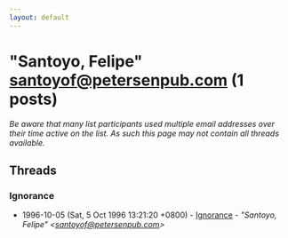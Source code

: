 ```yaml
---
layout: default
---
```


# "Santoyo, Felipe" <santoyof@petersenpub.com> (1 posts)

_Be aware that many list participants used multiple email addresses over their time active on the list. As such this page may not contain all threads available._

## Threads

### Ignorance
+ 1996-10-05 (Sat, 5 Oct 1996 13:21:20 +0800) - [Ignorance](/archive/1996/10/9972e2d77923f27ab57e99c94486b0709096ff3cff606fa6eb0bfa8a5c88c95e) - _"Santoyo, Felipe" \<santoyof@petersenpub.com\>_

